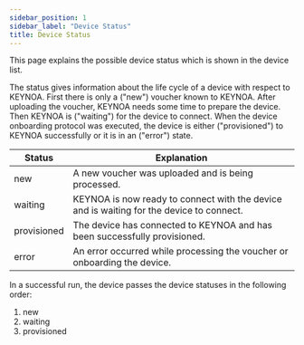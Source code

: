 ```yaml
---
sidebar_position: 1
sidebar_label: "Device Status"
title: Device Status
---
```


This page explains the possible device status which is shown in the device list.

The status gives information about the life cycle of a device with respect to KEYNOA.
First there is only a ("new") voucher known to KEYNOA. After uploading the voucher, KEYNOA needs some time to prepare the device.
Then KEYNOA is ("waiting") for the device to connect.
When the device onboarding protocol was executed, the device is either ("provisioned") to KEYNOA successfully or it is in an ("error") state.

| Status            | Explanation                                                       |
| ----------------- | ----------------------------------------------------------------- |
| new               | A new voucher was uploaded and is being processed.         |
| waiting           | KEYNOA is now ready to connect with the device and is waiting for the device to connect. |
| provisioned		| The device has connected to KEYNOA and has been successfully provisioned. |
| error				| An error occurred while processing the voucher or onboarding the device. |

In a successful run, the device passes the device statuses in the following order:
1. new
2. waiting
3. provisioned

<!---
## To0 Status
A user with the role developer in addition sees the column ("To0 Status").
While KEYNOA is preparing for the first request of a device, the To0 protocol is executed.
After a voucher is uploaded the device needs to be registered internally


| Status            | Explanation                                                       |
| ----------------- | ----------------------------------------------------------------- |
| waiting			| Waiting to be picked up by the scheduler. |
| started           | The creation of the receiving endpoint started.         |
| completed         | The endpoint is setup.  |
| error				| An error occurred while processing the voucher or setting up the receiving endpoint. |

In a successful run, the device passes the To0 statuses in the following order:
1. waiting
2. started
3. completed
-->
